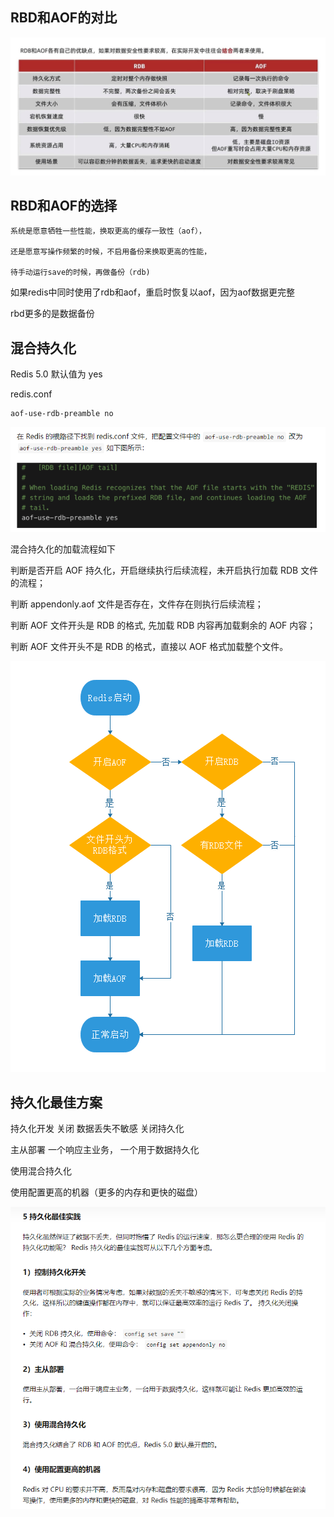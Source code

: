 RBD和AOF的对比
---

![img_7.png](img_7.png)

RBD和AOF的选择
---

    系统是愿意牺牲一些性能，换取更高的缓存一致性（aof），

    还是愿意写操作频繁的时候，不启用备份来换取更高的性能，

    待手动运行save的时候，再做备份（rdb)


如果redis中同时使用了rdb和aof，重启时恢复以aof，因为aof数据更完整

rbd更多的是数据备份

混合持久化
---

Redis 5.0 默认值为 yes

redis.conf

    aof-use-rdb-preamble no

![img_8.png](img_8.png)


混合持久化的加载流程如下


判断是否开启 AOF 持久化，开启继续执行后续流程，未开启执行加载 RDB 文件的流程；

判断 appendonly.aof 文件是否存在，文件存在则执行后续流程；

判断 AOF 文件开头是 RDB 的格式, 先加载 RDB 内容再加载剩余的 AOF 内容；

判断 AOF 文件开头不是 RDB 的格式，直接以 AOF 格式加载整个文件。


![img_9.png](img_9.png)


持久化最佳方案
---

持久化开发 关闭 数据丢失不敏感 关闭持久化

主从部署 一个响应主业务， 一个用于数据持久化

使用混合持久化

使用配置更高的机器（更多的内存和更快的磁盘）

![img_10.png](img_10.png)

